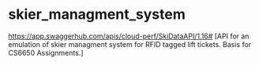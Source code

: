# skier_managment_system


https://app.swaggerhub.com/apis/cloud-perf/SkiDataAPI/1.16# [API for an emulation of skier managment system for RFID tagged lift tickets. Basis for CS6650 Assignments.]
